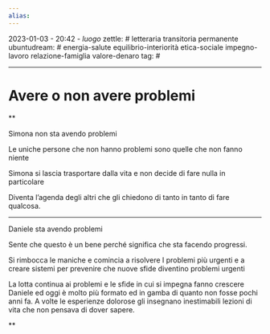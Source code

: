 ```yaml
---
alias: 
---
```

2023-01-03 - 20:42 - *luogo*
zettle: # letteraria transitoria permanente
ubuntudream: # energia-salute equilibrio-interiorità etica-sociale impegno-lavoro relazione-famiglia valore-denaro 
tag: #

---
# Avere o non avere problemi

**

Simona non sta avendo problemi

Le uniche persone che non hanno problemi sono quelle che non fanno niente

Simona si lascia trasportare dalla vita e non decide di fare nulla in particolare

Diventa l’agenda degli altri che gli chiedono di tanto in tanto di fare qualcosa.

  

---

Daniele sta avendo problemi

Sente che questo è un bene perché significa che sta facendo progressi.

Si rimbocca le maniche e comincia a risolvere I problemi più urgenti e a creare sistemi per prevenire che nuove sfide diventino problemi urgenti

La lotta continua ai problemi e le sfide in cui si impegna fanno crescere Daniele ed oggi è molto più formato ed in gamba di quanto non fosse pochi anni fa. A volte le esperienze dolorose gli insegnano inestimabili lezioni di vita che non pensava di dover sapere.

**